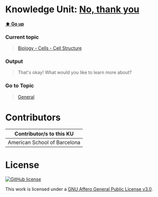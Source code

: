# Knowledge Unit: [No, thank you](../../knowledge_units/biology-cells-cell-structure/no-thank-you.md)

#### [:arrow_up: Go up](../../topics/biology-cells-cell-structure.md)
### Current topic
> [Biology - Cells - Cell Structure](../../topics/biology-cells-cell-structure.md)
### Output
> That&#039;s okay! What would you like to learn more about?
### Go to Topic
> [General](../../topics/general.md)


# Contributors

| Contributor/s to this KU |
| - | 
| American School of Barcelona |

# License
[![GitHub license](https://img.shields.io/github/license/inbrainz/cerebro)](https://github.com/inbrainz/cerebro/blob/master/LICENSE)

This work is licensed under a [GNU Affero General Public License v3.0](https://www.gnu.org/licenses/agpl-3.0.txt).